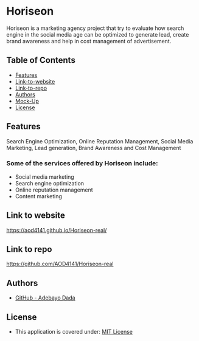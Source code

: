 
# Horiseon
Horiseon is a marketing agency project that try to evaluate how search engine in the social media age can be optimized to generate lead, create brand awareness and help in cost management of advertisement.


## Table of Contents

* [Features](#features)
* [Link-to-website](#link-to-website)
* [Link-to-repo](#link-to-repo)
* [Authors](#authors)
* [Mock-Up](#mock-up)
* [License](#license)


## Features

Search Engine Optimization, Online Reputation Management, Social Media Marketing, Lead generation, Brand Awareness and Cost Management

### Some of the services offered by Horiseon include:

* Social media marketing
* Search engine optimization
* Online reputation management
* Content marketing

## Link to website

https://aod4141.github.io/Horiseon-real/

## Link to repo

https://github.com/AOD4141/Horiseon-real

## Authors

- [GitHub - Adebayo Dada](https://github.com/AOD4141)



## License

- This application is covered under: [MIT License](https://choosealicense.com/licenses/mit)